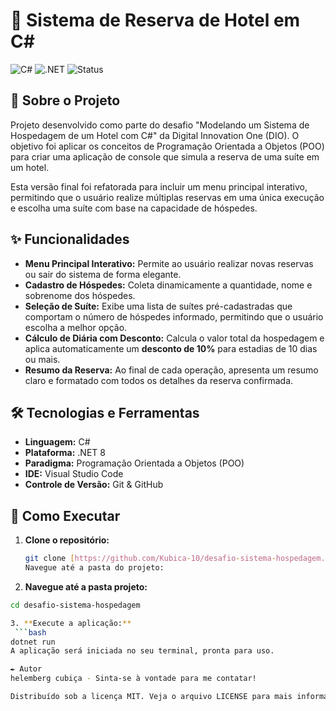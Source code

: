 # 🏨 Sistema de Reserva de Hotel em C#

![C#](https://img.shields.io/badge/C%23-12.0-blue?logo=c-sharp) ![.NET](https://img.shields.io/badge/.NET-8.0-blueviolet?logo=dotnet) ![Status](https://img.shields.io/badge/status-conclu%C3%ADdo-green)

## 📄 Sobre o Projeto

Projeto desenvolvido como parte do desafio "Modelando um Sistema de Hospedagem de um Hotel com C#" da Digital Innovation One (DIO). O objetivo foi aplicar os conceitos de Programação Orientada a Objetos (POO) para criar uma aplicação de console que simula a reserva de uma suíte em um hotel.

Esta versão final foi refatorada para incluir um menu principal interativo, permitindo que o usuário realize múltiplas reservas em uma única execução e escolha uma suíte com base na capacidade de hóspedes.

## ✨ Funcionalidades

- **Menu Principal Interativo:** Permite ao usuário realizar novas reservas ou sair do sistema de forma elegante.
- **Cadastro de Hóspedes:** Coleta dinamicamente a quantidade, nome e sobrenome dos hóspedes.
- **Seleção de Suíte:** Exibe uma lista de suítes pré-cadastradas que comportam o número de hóspedes informado, permitindo que o usuário escolha a melhor opção.
- **Cálculo de Diária com Desconto:** Calcula o valor total da hospedagem e aplica automaticamente um **desconto de 10%** para estadias de 10 dias ou mais.
- **Resumo da Reserva:** Ao final de cada operação, apresenta um resumo claro e formatado com todos os detalhes da reserva confirmada.

## 🛠️ Tecnologias e Ferramentas

- **Linguagem:** C#
- **Plataforma:** .NET 8
- **Paradigma:** Programação Orientada a Objetos (POO)
- **IDE:** Visual Studio Code
- **Controle de Versão:** Git & GitHub

## 🚀 Como Executar

1. **Clone o repositório:**
   ```bash
   git clone [https://github.com/Kubica-10/desafio-sistema-hospedagem.git](https://github.com/Kubica-10/desafio-sistema-hospedagem.git)
   Navegue até a pasta do projeto:
2. **Navegue até a pasta projeto:**
  ```bash
  cd desafio-sistema-hospedagem

3. **Execute a aplicação:**
   ```bash
  dotnet run
A aplicação será iniciada no seu terminal, pronta para uso.

✒️ Autor
 helemberg cubiça - Sinta-se à vontade para me contatar!

Distribuído sob a licença MIT. Veja o arquivo LICENSE para mais informações.



